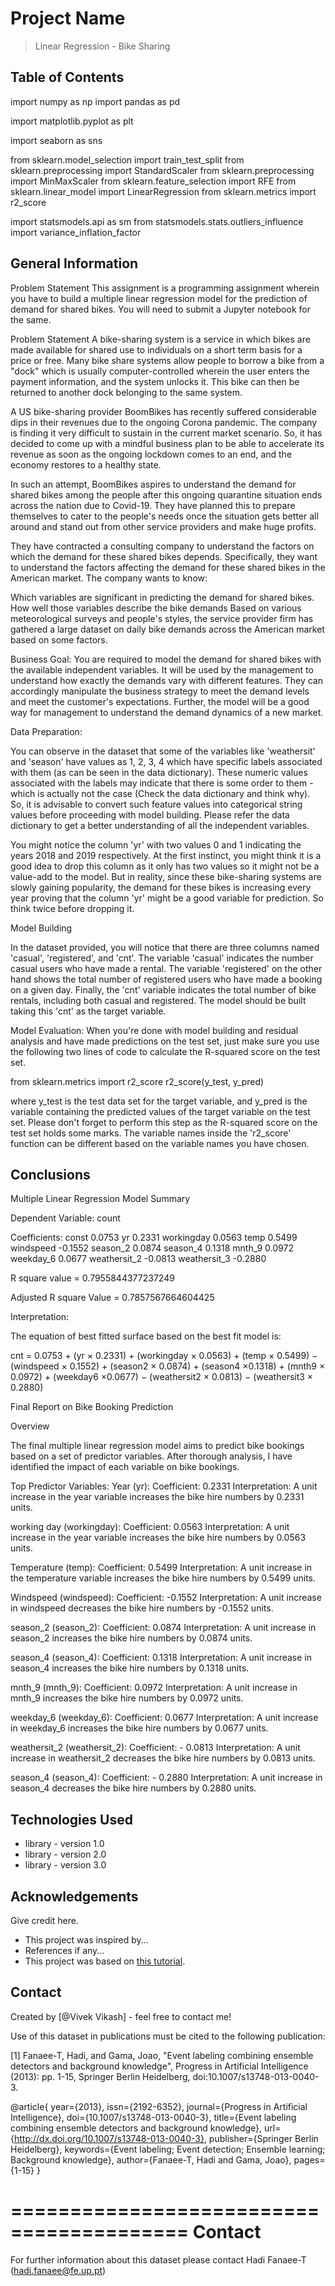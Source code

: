 # Project Name
> Linear Regression - Bike Sharing 


## Table of Contents
import numpy as np
import pandas as pd

import matplotlib.pyplot as plt

import seaborn as sns

from sklearn.model_selection import train_test_split
from sklearn.preprocessing import StandardScaler
from sklearn.preprocessing import MinMaxScaler
from sklearn.feature_selection import RFE
from sklearn.linear_model import LinearRegression
from sklearn.metrics import r2_score

import statsmodels.api as sm
from statsmodels.stats.outliers_influence import variance_inflation_factor



## General Information
Problem Statement
This assignment is a programming assignment wherein you have to build a multiple linear regression model for the prediction of demand for shared bikes. You will need to submit a Jupyter notebook for the same. 

 

Problem Statement
A bike-sharing system is a service in which bikes are made available for shared use to individuals on a short term basis for a price or free. Many bike share systems allow people to borrow a bike from a "dock" which is usually computer-controlled wherein the user enters the payment information, and the system unlocks it. This bike can then be returned to another dock belonging to the same system.


A US bike-sharing provider BoomBikes has recently suffered considerable dips in their revenues due to the ongoing Corona pandemic. The company is finding it very difficult to sustain in the current market scenario. So, it has decided to come up with a mindful business plan to be able to accelerate its revenue as soon as the ongoing lockdown comes to an end, and the economy restores to a healthy state. 


In such an attempt, BoomBikes aspires to understand the demand for shared bikes among the people after this ongoing quarantine situation ends across the nation due to Covid-19. They have planned this to prepare themselves to cater to the people's needs once the situation gets better all around and stand out from other service providers and make huge profits.


They have contracted a consulting company to understand the factors on which the demand for these shared bikes depends. Specifically, they want to understand the factors affecting the demand for these shared bikes in the American market. The company wants to know:

Which variables are significant in predicting the demand for shared bikes.
How well those variables describe the bike demands
Based on various meteorological surveys and people's styles, the service provider firm has gathered a large dataset on daily bike demands across the American market based on some factors. 


Business Goal:
You are required to model the demand for shared bikes with the available independent variables. It will be used by the management to understand how exactly the demands vary with different features. They can accordingly manipulate the business strategy to meet the demand levels and meet the customer's expectations. Further, the model will be a good way for management to understand the demand dynamics of a new market. 


Data Preparation:

You can observe in the dataset that some of the variables like 'weathersit' and 'season' have values as 1, 2, 3, 4 which have specific labels associated with them (as can be seen in the data dictionary). These numeric values associated with the labels may indicate that there is some order to them - which is actually not the case (Check the data dictionary and think why). So, it is advisable to convert such feature values into categorical string values before proceeding with model building. Please refer the data dictionary to get a better understanding of all the independent variables.
 
You might notice the column 'yr' with two values 0 and 1 indicating the years 2018 and 2019 respectively. At the first instinct, you might think it is a good idea to drop this column as it only has two values so it might not be a value-add to the model. But in reality, since these bike-sharing systems are slowly gaining popularity, the demand for these bikes is increasing every year proving that the column 'yr' might be a good variable for prediction. So think twice before dropping it. 
 

Model Building

In the dataset provided, you will notice that there are three columns named 'casual', 'registered', and 'cnt'. The variable 'casual' indicates the number casual users who have made a rental. The variable 'registered' on the other hand shows the total number of registered users who have made a booking on a given day. Finally, the 'cnt' variable indicates the total number of bike rentals, including both casual and registered. The model should be built taking this 'cnt' as the target variable.


Model Evaluation:
When you're done with model building and residual analysis and have made predictions on the test set, just make sure you use the following two lines of code to calculate the R-squared score on the test set.

 

from sklearn.metrics import r2_score
r2_score(y_test, y_pred)
 

where y_test is the test data set for the target variable, and y_pred is the variable containing the predicted values of the target variable on the test set.
Please don't forget to perform this step as the R-squared score on the test set holds some marks. The variable names inside the 'r2_score' function can be different based on the variable names you have chosen.


## Conclusions
Multiple Linear Regression Model Summary

Dependent Variable: count

Coefficients:
const            0.0753
yr               0.2331
workingday       0.0563
temp             0.5499
windspeed       -0.1552
season_2         0.0874
season_4         0.1318
mnth_9           0.0972
weekday_6        0.0677
weathersit_2    -0.0813
weathersit_3    -0.2880

R square value = 0.7955844377237249

Adjusted R square Value = 0.7857567664604425

Interpretation:

The equation of best fitted surface based on the best fit model is:

cnt = 0.0753 + (yr × 0.2331) + (workingday × 0.0563) + (temp × 0.5499) − (windspeed × 0.1552) + (season2 × 0.0874) + (season4 ×0.1318) + (mnth9 × 0.0972) + (weekday6 ×0.0677) − (weathersit2 × 0.0813) − (weathersit3 × 0.2880)

Final Report on Bike Booking Prediction

Overview

The final multiple linear regression model aims to predict bike bookings based on a set of predictor variables. After thorough analysis, I have identified the impact of each variable on bike bookings.

Top Predictor Variables:
Year (yr):
Coefficient: 0.2331
Interpretation: A unit increase in the year variable increases the bike hire numbers by 0.2331 units.

working day (workingday):
Coefficient: 0.0563
Interpretation: A unit increase in the year variable increases the bike hire numbers by 0.0563 units.

Temperature (temp):
Coefficient: 0.5499
Interpretation: A unit increase in the temperature variable increases the bike hire numbers by 0.5499 units.

Windspeed (windspeed):
Coefficient: -0.1552
Interpretation: A unit increase in windspeed decreases the bike hire numbers by -0.1552 units.

season_2 (season_2):
Coefficient: 0.0874
Interpretation: A unit increase in season_2 increases the bike hire numbers by 0.0874 units.

season_4 (season_4):
Coefficient: 0.1318
Interpretation: A unit increase in season_4 increases the bike hire numbers by 0.1318 units.

mnth_9 (mnth_9):
Coefficient: 0.0972
Interpretation: A unit increase in mnth_9 increases the bike hire numbers by 0.0972 units.

weekday_6 (weekday_6):
Coefficient: 0.0677
Interpretation: A unit increase in weekday_6 increases the bike hire numbers by 0.0677 units.

weathersit_2 (weathersit_2):
Coefficient: - 0.0813
Interpretation: A unit increase in weathersit_2 decreases the bike hire numbers by 0.0813 units.

season_4 (season_4):
Coefficient: - 0.2880
Interpretation: A unit increase in season_4 decreases the bike hire numbers by 0.2880 units.

## Technologies Used
- library - version 1.0
- library - version 2.0
- library - version 3.0

<!-- As the libraries versions keep on changing, it is recommended to mention the version of library used in this project -->

## Acknowledgements
Give credit here.
- This project was inspired by...
- References if any...
- This project was based on [this tutorial](https://www.example.com).


## Contact
Created by [@Vivek Vikash] - feel free to contact me!


Use of this dataset in publications must be cited to the following publication:

[1] Fanaee-T, Hadi, and Gama, Joao, "Event labeling combining ensemble detectors and background knowledge", Progress in Artificial Intelligence (2013): pp. 1-15, Springer Berlin Heidelberg, doi:10.1007/s13748-013-0040-3.

@article{
	year={2013},
	issn={2192-6352},
	journal={Progress in Artificial Intelligence},
	doi={10.1007/s13748-013-0040-3},
	title={Event labeling combining ensemble detectors and background knowledge},
	url={http://dx.doi.org/10.1007/s13748-013-0040-3},
	publisher={Springer Berlin Heidelberg},
	keywords={Event labeling; Event detection; Ensemble learning; Background knowledge},
	author={Fanaee-T, Hadi and Gama, Joao},
	pages={1-15}
}

=========================================
Contact
=========================================
	
For further information about this dataset please contact Hadi Fanaee-T (hadi.fanaee@fe.up.pt)
